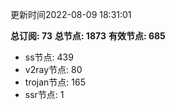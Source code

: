 更新时间2022-08-09 18:31:01

**总订阅: 73**
**总节点: 1873**
**有效节点: 685**
- ss节点: 439
- v2ray节点: 80
- trojan节点: 165
- ssr节点: 1
